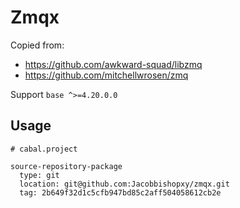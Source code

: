 # Zmqx

Copied from:

- <https://github.com/awkward-squad/libzmq>
- <https://github.com/mitchellwrosen/zmq>

Support `base ^>=4.20.0.0`

## Usage

```cabal
# cabal.project

source-repository-package
  type: git
  location: git@github.com:Jacobbishopxy/zmqx.git
  tag: 2b649f32d1c5cfb947bd85c2aff504058612cb2e
```
